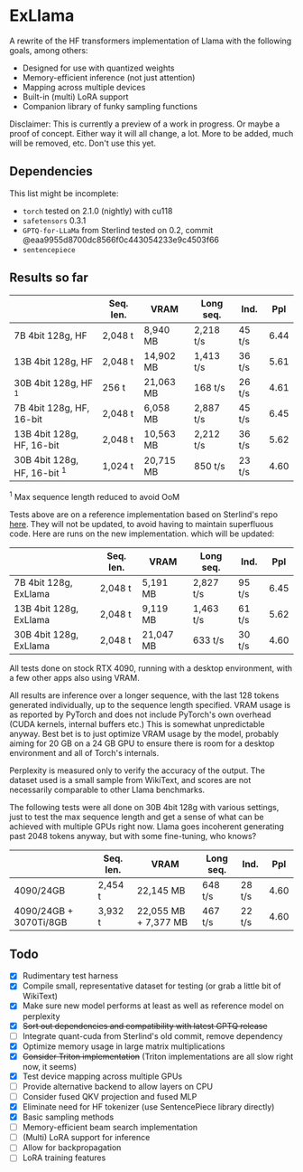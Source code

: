 # ExLlama

A rewrite of the HF transformers implementation of Llama with the following goals, among others:

* Designed for use with quantized weights
* Memory-efficient inference (not just attention)
* Mapping across multiple devices
* Built-in (multi) LoRA support
* Companion library of funky sampling functions

Disclaimer: This is currently a preview of a work in progress. Or maybe a proof of concept. Either way it will all
change, a lot. More to be added, much will be removed, etc. Don't use this yet.

## Dependencies

This list might be incomplete:

* `torch` tested on 2.1.0 (nightly) with cu118
* `safetensors` 0.3.1
* `GPTQ-for-LLaMa` from Sterlind tested on 0.2, commit @eaa9955d8700dc8566f0c443054233e9c4503f66
* `sentencepiece`

## Results so far

|                                         | Seq. len. | VRAM          | Long seq.     | Ind.       | Ppl      |
|-----------------------------------------|-----------|---------------|---------------|------------|----------|
| 7B 4bit 128g, HF                        | 2,048 t   | 8,940 MB      | 2,218 t/s     | 45 t/s     | 6.44     |
| 13B 4bit 128g, HF                       | 2,048 t   | 14,902 MB     | 1,413 t/s     | 36 t/s     | 5.61     |
| 30B 4bit 128g, HF <sup>1</sup>          | 256 t     | 21,063 MB     | 168 t/s       | 26 t/s     | 4.61     |
| 7B 4bit 128g, HF, 16-bit                | 2,048 t   | 6,058 MB      | 2,887 t/s     | 45 t/s     | 6.45     |
| 13B 4bit 128g, HF, 16-bit               | 2,048 t   | 10,563 MB     | 2,212 t/s     | 36 t/s     | 5.62     |
| 30B 4bit 128g, HF, 16-bit <sup>1</sup>  | 1,024 t   | 20,715 MB     | 850 t/s       | 23 t/s     | 4.60     |

<sup>1</sup> Max sequence length reduced to avoid OoM

Tests above are on a reference implementation based on Sterlind's repo
[here](https://github.com/sterlind/GPTQ-for-LLaMa/tree/eaa9955d8700dc8566f0c443054233e9c4503f66). They will not be
updated, to avoid having to maintain superfluous code. Here are runs on the new implementation. which will be updated:

|                                     | Seq. len. | VRAM      | Long seq. | Ind.   | Ppl  |
|-------------------------------------|-----------|-----------|-----------|--------|------|
| 7B 4bit 128g, ExLlama               | 2,048 t   | 5,191 MB  | 2,827 t/s | 95 t/s | 6.45 |
| 13B 4bit 128g, ExLlama              | 2,048 t   | 9,119 MB  | 1,463 t/s | 61 t/s | 5.62 |
| 30B 4bit 128g, ExLlama              | 2,048 t   | 21,047 MB | 633 t/s   | 30 t/s | 4.60 |

All tests done on stock RTX 4090, running with a desktop environment, with a few other apps also using VRAM.

All results are inference over a longer sequence, with the last 128 tokens generated individually, up to the sequence
length specified. VRAM usage is as reported by PyTorch and does not include PyTorch's own overhead (CUDA kernels,
internal buffers etc.) This is somewhat unpredictable anyway. Best bet is to just optimize VRAM usage by the model,
probably aiming for 20 GB on a 24 GB GPU to ensure there is room for a desktop environment and all of Torch's
internals.

Perplexity is measured only to verify the accuracy of the output. The dataset used is a small sample from WikiText, and
scores are not necessarily comparable to other Llama benchmarks.

The following tests were all done on 30B 4bit 128g with various settings, just to test the max sequence length and get
a sense of what can be achieved with multiple GPUs right now. Llama goes incoherent generating past 2048 tokens anyway,
but with some fine-tuning, who knows? 

|                        | Seq. len.  | VRAM                 | Long seq. | Ind.   | Ppl  |
|------------------------|------------|----------------------|-----------|--------|------|
| 4090/24GB              | 2,454 t    | 22,145 MB            | 648 t/s   | 28 t/s | 4.60 |
| 4090/24GB + 3070Ti/8GB | 3,932 t    | 22,055 MB + 7,377 MB | 467 t/s   | 22 t/s | 4.60 |


## Todo

- [x] Rudimentary test harness
- [x] Compile small, representative dataset for testing (or grab a little bit of WikiText)
- [x] Make sure new model performs at least as well as reference model on perplexity
- [x] ~~Sort out dependencies and compatibility with latest GPTQ release~~
- [ ] Integrate quant-cuda from Sterlind's old commit, remove dependency
- [x] Optimize memory usage in large matrix multiplications
- [x] ~~Consider Triton implementation~~ (Triton implementations are all slow right now, it seems)
- [x] Test device mapping across multiple GPUs
- [ ] Provide alternative backend to allow layers on CPU
- [ ] Consider fused QKV projection and fused MLP
- [x] Eliminate need for HF tokenizer (use SentencePiece library directly)
- [x] Basic sampling methods
- [ ] Memory-efficient beam search implementation
- [ ] (Multi) LoRA support for inference
- [ ] Allow for backpropagation
- [ ] LoRA training features